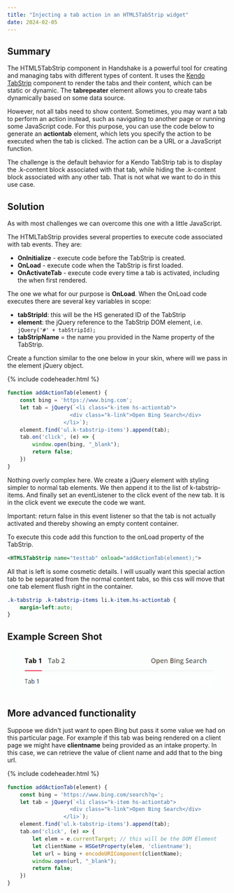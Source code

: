 ```yaml
---
title: "Injecting a tab action in an HTML5TabStrip widget"
date: 2024-02-05
---
```


## Summary
The HTML5TabStrip component in Handshake is a powerful tool for creating and managing tabs with different types of content. It uses the [Kendo TabStrip](https://docs.telerik.com/kendo-ui/controls/tabstrip/overview) component to render the tabs and their content, which can be static or dynamic. The **tabrepeater** element allows you to create tabs dynamically based on some data source.

However, not all tabs need to show content. Sometimes, you may want a tab to perform an action instead, such as navigating to another page or running some JavaScript code. For this purpose, you can use the code below to generate an **actiontab** element, which lets you specify the action to be executed when the tab is clicked. The action can be a URL or a JavaScript function.

The challenge is the default behavior for a Kendo TabStrip tab is to display the .k-content block associated with that tab, while hiding the .k-content block associated with any other tab. That is not what we want to do in this use case. 

## Solution
As with most challenges we can overcome this one with a little JavaScript. 

The HTMLTabStrip provides several properties to execute code associated with tab events. They are:

- **OnInitialize** - execute code before the TabStrip is created. 
- **OnLoad** - execute code when the TabStrip is first loaded.
- **OnActivateTab** - execute code every time a tab is activated, including the when first rendered. 

The one we what for our purpose is **OnLoad**.  When the OnLoad code executes there are several key variables in scope:

- **tabStripId**: this will be the HS generated ID of the TabStrip
- **element**: the jQuery reference to the TabStrip DOM element, i.e. ```jQuery('#' + tabStripId);```
- **tabStripName** = the name you provided in the Name property of the TabStrip.

Create a function similar to the one below in your skin, where will we pass in the element jQuery object.

{% include codeheader.html %}
```js
function addActionTab(element) {
    const bing = 'https://www.bing.com';
    let tab = jQuery(`<li class="k-item hs-actiontab">
                    <div class="k-link">Open Bing Search</div>
                  </li>`);
    element.find('ul.k-tabstrip-items').append(tab);
    tab.on('click', (e) => {
        window.open(bing, "_blank");
        return false;
    })
}
```

Nothing overly complex here.  We create a jQuery element with styling simpler to normal tab elements. We then append it to the list of k-tabstrip-items. And finally set an eventListener to the click event of the new tab. It is in the click event we execute the code we want. 

Important: return false in this event listener so that the tab is not actually activated and thereby showing an empty content container. 

To execute this code add this function to the onLoad property of the TabStrip. 
```xml
<HTML5TabStrip name="testtab" onload="addActionTab(element);">
```

All that is left is some cosmetic details. I will usually want this special action tab to be separated from the normal content tabs, so this css will move that one tab element flush right in the container.
```css
.k-tabstrip .k-tabstrip-items li.k-item.hs-actiontab {
    margin-left:auto;
}
```

## Example Screen Shot
![sample tab](/assets/images/sample-inject-tab.png)

## More advanced functionality
Suppose we didn't just want to open Bing but pass it some value we had on this particular page.  For example if this tab was being rendered on a client page we might have **clientname** being provided as an intake property.  In this case, we can retrieve the value of client name and add that to the bing url.

{% include codeheader.html %}
```js
function addActionTab(element) {
    const bing = 'https://www.bing.com/search?q=';
    let tab = jQuery(`<li class="k-item hs-actiontab">
                    <div class="k-link">Open Bing Search</div>
                  </li>`);
    element.find('ul.k-tabstrip-items').append(tab);
    tab.on('click', (e) => {
        let elem = e.currentTarget; // this will be the DOM Element
        let clientName = HSGetProperty(elem, 'clientname');
        let url = bing + encodeURIComponent(clientName);
        window.open(url, "_blank");
        return false;
    })
}
```